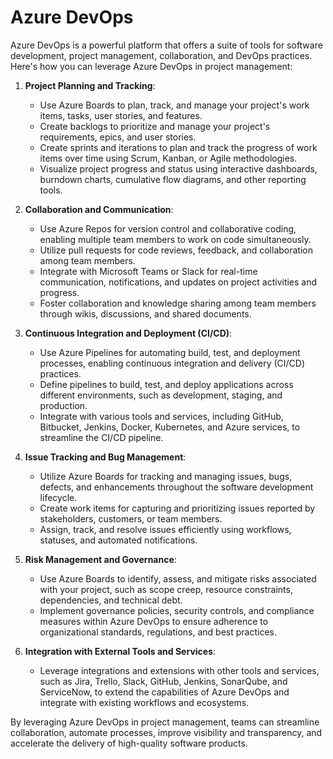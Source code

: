 # Azure DevOps
Azure DevOps is a powerful platform that offers a suite of tools for software development, project management, collaboration, and DevOps practices. Here's how you can leverage Azure DevOps in project management:

1. **Project Planning and Tracking**:
   - Use Azure Boards to plan, track, and manage your project's work items, tasks, user stories, and features.
   - Create backlogs to prioritize and manage your project's requirements, epics, and user stories.
   - Create sprints and iterations to plan and track the progress of work items over time using Scrum, Kanban, or Agile methodologies.
   - Visualize project progress and status using interactive dashboards, burndown charts, cumulative flow diagrams, and other reporting tools.

2. **Collaboration and Communication**:
   - Use Azure Repos for version control and collaborative coding, enabling multiple team members to work on code simultaneously.
   - Utilize pull requests for code reviews, feedback, and collaboration among team members.
   - Integrate with Microsoft Teams or Slack for real-time communication, notifications, and updates on project activities and progress.
   - Foster collaboration and knowledge sharing among team members through wikis, discussions, and shared documents.

3. **Continuous Integration and Deployment (CI/CD)**:
   - Use Azure Pipelines for automating build, test, and deployment processes, enabling continuous integration and delivery (CI/CD) practices.
   - Define pipelines to build, test, and deploy applications across different environments, such as development, staging, and production.
   - Integrate with various tools and services, including GitHub, Bitbucket, Jenkins, Docker, Kubernetes, and Azure services, to streamline the CI/CD pipeline.

4. **Issue Tracking and Bug Management**:
   - Utilize Azure Boards for tracking and managing issues, bugs, defects, and enhancements throughout the software development lifecycle.
   - Create work items for capturing and prioritizing issues reported by stakeholders, customers, or team members.
   - Assign, track, and resolve issues efficiently using workflows, statuses, and automated notifications.

5. **Risk Management and Governance**:
   - Use Azure Boards to identify, assess, and mitigate risks associated with your project, such as scope creep, resource constraints, dependencies, and technical debt.
   - Implement governance policies, security controls, and compliance measures within Azure DevOps to ensure adherence to organizational standards, regulations, and best practices.

6. **Integration with External Tools and Services**:
   - Leverage integrations and extensions with other tools and services, such as Jira, Trello, Slack, GitHub, Jenkins, SonarQube, and ServiceNow, to extend the capabilities of Azure DevOps and integrate with existing workflows and ecosystems.

By leveraging Azure DevOps in project management, teams can streamline collaboration, automate processes, improve visibility and transparency, and accelerate the delivery of high-quality software products.